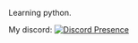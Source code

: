 Learning python.


My discord:
[![Discord Presence](https://lanyard-profile-readme.vercel.app/api/570227162083229732
                            )](https://discord.com/users/570227162083229732)
